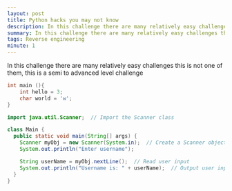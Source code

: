 ```yaml
---
layout: post
title: Python hacks you may not know
description: In this challenge there are many relatively easy challenges this is not one of them, this is a semi to advanced level challenge 
summary: In this challenge there are many relatively easy challenges this is not one of them, this is a semi to advanced level challenge 
tags: Reverse engineering 
minute: 1
---
```


In this challenge there are many relatively easy challenges this is not one of them, this is a semi to advanced level challenge 

```c
int main (){
	int hello = 3;
	char world = 'w';
}
```



```java
import java.util.Scanner;  // Import the Scanner class

class Main {
  public static void main(String[] args) {
    Scanner myObj = new Scanner(System.in);  // Create a Scanner object
    System.out.println("Enter username");

    String userName = myObj.nextLine();  // Read user input
    System.out.println("Username is: " + userName);  // Output user input
  }
}

```

```python3.7


```


